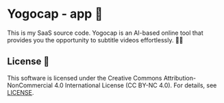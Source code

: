 # Yogocap - app 🎨

This is my SaaS source code. Yogocap is an AI-based online tool that provides you the opportunity to subtitle videos effortlessly. 🎥✨

## License 📜

This software is licensed under the Creative Commons Attribution-NonCommercial 4.0 International License (CC BY-NC 4.0). For details, see [LICENSE](LICENSE).